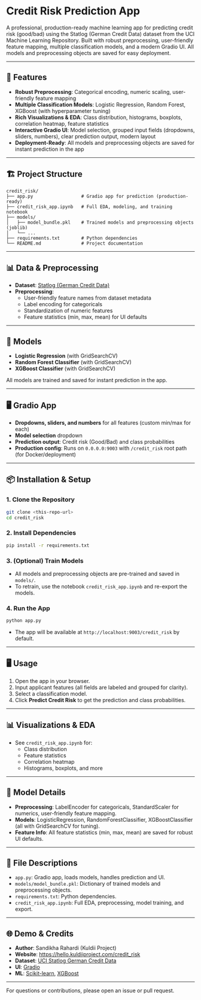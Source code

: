# Credit Risk Prediction App

A professional, production-ready machine learning app for predicting credit risk (good/bad) using the Statlog (German Credit Data) dataset from the UCI Machine Learning Repository. Built with robust preprocessing, user-friendly feature mapping, multiple classification models, and a modern Gradio UI. All models and preprocessing objects are saved for easy deployment.

---

## 🚀 Features

- **Robust Preprocessing**: Categorical encoding, numeric scaling, user-friendly feature mapping
- **Multiple Classification Models**: Logistic Regression, Random Forest, XGBoost (with hyperparameter tuning)
- **Rich Visualizations & EDA**: Class distribution, histograms, boxplots, correlation heatmap, feature statistics
- **Interactive Gradio UI**: Model selection, grouped input fields (dropdowns, sliders, numbers), clear prediction output, modern layout
- **Deployment-Ready**: All models and preprocessing objects are saved for instant prediction in the app

---

## 🏗️ Project Structure

```
credit_risk/
├── app.py                  # Gradio app for prediction (production-ready)
├── credit_risk_app.ipynb   # Full EDA, modeling, and training notebook
├── models/
│   ├── model_bundle.pkl    # Trained models and preprocessing objects (joblib)
│   └── ...
├── requirements.txt        # Python dependencies
└── README.md               # Project documentation
```

---

## 📊 Data & Preprocessing

- **Dataset**: [Statlog (German Credit Data)](https://archive.ics.uci.edu/dataset/144/statlog+german+credit+data)
- **Preprocessing**:
  - User-friendly feature names from dataset metadata
  - Label encoding for categoricals
  - Standardization of numeric features
  - Feature statistics (min, max, mean) for UI defaults

---

## 🧠 Models

- **Logistic Regression** (with GridSearchCV)
- **Random Forest Classifier** (with GridSearchCV)
- **XGBoost Classifier** (with GridSearchCV)

All models are trained and saved for instant prediction in the app.

---

## 🖥️ Gradio App

- **Dropdowns, sliders, and numbers** for all features (custom min/max for each)
- **Model selection** dropdown
- **Prediction output**: Credit risk (Good/Bad) and class probabilities
- **Production config**: Runs on `0.0.0.0:9003` with `/credit_risk` root path (for Docker/deployment)

---

## 📦 Installation & Setup

### 1. Clone the Repository
```bash
git clone <this-repo-url>
cd credit_risk
```

### 2. Install Dependencies
```bash
pip install -r requirements.txt
```

### 3. (Optional) Train Models
- All models and preprocessing objects are pre-trained and saved in `models/`.
- To retrain, use the notebook `credit_risk_app.ipynb` and re-export the models.

### 4. Run the App
```bash
python app.py
```
- The app will be available at `http://localhost:9003/credit_risk` by default.

---

## 🖥️ Usage

1. Open the app in your browser.
2. Input applicant features (all fields are labeled and grouped for clarity).
3. Select a classification model.
4. Click **Predict Credit Risk** to get the prediction and class probabilities.

---

## 📊 Visualizations & EDA
- See `credit_risk_app.ipynb` for:
  - Class distribution
  - Feature statistics
  - Correlation heatmap
  - Histograms, boxplots, and more

---

## 📝 Model Details
- **Preprocessing**: LabelEncoder for categoricals, StandardScaler for numerics, user-friendly feature mapping.
- **Models**: LogisticRegression, RandomForestClassifier, XGBoostClassifier (all with GridSearchCV for tuning).
- **Feature Info**: All feature statistics (min, max, mean) are saved for robust UI defaults.

---

## 📁 File Descriptions
- `app.py`: Gradio app, loads models, handles prediction and UI.
- `models/model_bundle.pkl`: Dictionary of trained models and preprocessing objects.
- `requirements.txt`: Python dependencies.
- `credit_risk_app.ipynb`: Full EDA, preprocessing, model training, and export.

---

## 🌐 Demo & Credits
- **Author**: Sandikha Rahardi (Kuldii Project)
- **Website**: https://hello.kuldiiproject.com/credit_risk
- **Dataset**: [UCI Statlog German Credit Data](https://archive.ics.uci.edu/dataset/144/statlog+german+credit+data)
- **UI**: [Gradio](https://gradio.app/)
- **ML**: [Scikit-learn](https://scikit-learn.org/), [XGBoost](https://xgboost.readthedocs.io/)

---

For questions or contributions, please open an issue or pull request.
